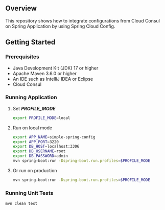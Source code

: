 ## Overview
This repository shows how to integrate configurations from Cloud Consul on Spring Application by using Spring Cloud Config.

## Getting Started

### Prerequisites

- Java Development Kit (JDK) 17 or higher
- Apache Maven 3.6.0 or higher
- An IDE such as IntelliJ IDEA or Eclipse
- Cloud Consul

### Running Application
1. Set ***PROFILE_MODE***
    ```sh
    export PROFILE_MODE=local
   ```
2. Run on local mode
    ```sh
    export APP_NAME=simple-spring-config
    export APP_PORT=3220
    export DB_HOST=localhost:3306
    export DB_USERNAME=root
    export DB_PASSWORD=admin
    mvn spring-boot:run -Dspring-boot.run.profiles=$PROFILE_MODE
    ```
3. Or run on production
    ```sh
    mvn spring-boot:run -Dspring-boot.run.profiles=$PROFILE_MODE
    ```
### Running Unit Tests
```sh
mvn clean test
```